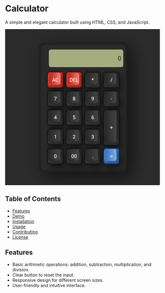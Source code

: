 # Calculator

A simple and elegant calculator built using HTML, CSS, and JavaScript.

![Calculator Screenshot](screenshot.png)

## Table of Contents

- [Features](#features)
- [Demo](#demo)
- [Installation](#installation)
- [Usage](#usage)
- [Contributing](#contributing)
- [License](#license)

## Features

- Basic arithmetic operations: addition, subtraction, multiplication, and division.
- Clear button to reset the input.
- Responsive design for different screen sizes.
- User-friendly and intuitive interface.
